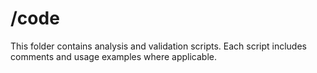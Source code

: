 # /code

This folder contains analysis and validation scripts. Each script includes comments and usage examples where applicable.